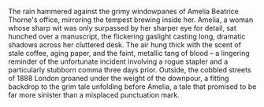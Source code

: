 The rain hammered against the grimy windowpanes of Amelia Beatrice Thorne's office, mirroring the tempest brewing inside her.  Amelia, a woman whose sharp wit was only surpassed by her sharper eye for detail, sat hunched over a manuscript, the flickering gaslight casting long, dramatic shadows across her cluttered desk.  The air hung thick with the scent of stale coffee, aging paper, and the faint, metallic tang of blood – a lingering reminder of the unfortunate incident involving a rogue stapler and a particularly stubborn comma three days prior.  Outside, the cobbled streets of 1888 London groaned under the weight of the downpour, a fitting backdrop to the grim tale unfolding before Amelia, a tale that promised to be far more sinister than a misplaced punctuation mark.
